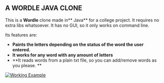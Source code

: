 ## A WORDLE JAVA CLONE

This is a **Wordle** clone made in** Java** for a college project. It requires no extra libs whatsoever. It has no GUI, so it only works on command line.

Its features are:

- **Paints the letters depending on the status of the word the user entered.**
- **It works for any word with any amount of letters**
- **It reads words from a plain txt file, so you can add/remove words as you please.
**

[![Working Example](https://i.imgur.com/XDnRoj4.gif "Working Example")](https://i.imgur.com/XDnRoj4.gif "Working Example")
